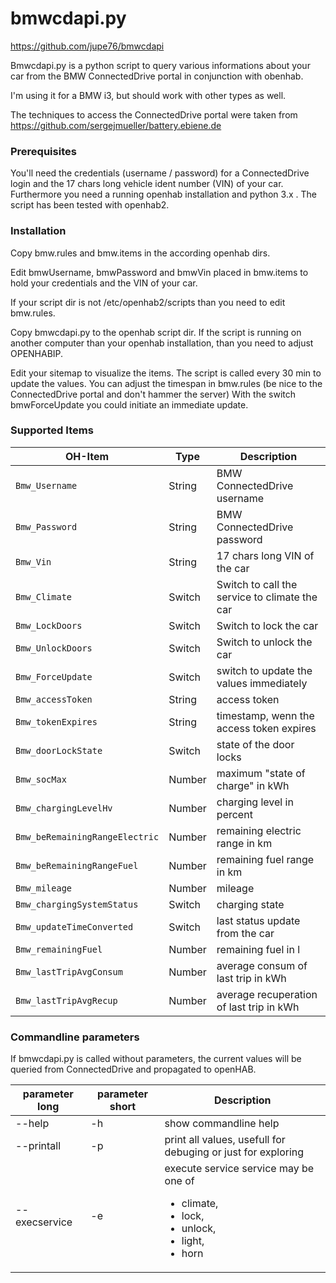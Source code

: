 # bmwcdapi.py 
https://github.com/jupe76/bmwcdapi

Bmwcdapi.py is a python script to query various informations about your car from the BMW ConnectedDrive portal in conjunction with obenhab.

I'm using it for a BMW i3, but should work with other types as well.

The techniques to access the ConnectedDrive portal were taken from https://github.com/sergejmueller/battery.ebiene.de

### Prerequisites
You'll need the credentials (username / password) for a ConnectedDrive login and the 17 chars long vehicle ident number (VIN) of your car.
Furthermore you need a running openhab installation and python 3.x . The script has been tested with openhab2.

### Installation
Copy bmw.rules and bmw.items in the according openhab dirs.

Edit bmwUsername, bmwPassword and bmwVin placed in bmw.items to hold your credentials and the VIN of your car.

If your script dir is not /etc/openhab2/scripts than you need to edit bmw.rules.

Copy bmwcdapi.py to the openhab script dir. If the script is running on another computer than your openhab installation, than you need to adjust OPENHABIP.

Edit your sitemap to visualize the items.
The script is called every 30 min to update the values. You can adjust the timespan in bmw.rules (be nice to the ConnectedDrive portal and don't hammer the server)
With the switch bmwForceUpdate you could initiate an immediate update.

### Supported Items

| OH-Item                       | Type   | Description                        |
| ----------------------------- | ------ |------------------------------------|
|`Bmw_Username`                 | String | BMW ConnectedDrive username        |
|`Bmw_Password`                 | String | BMW ConnectedDrive password        |
|`Bmw_Vin`                      | String | 17 chars long VIN of the car       |
|`Bmw_Climate`                  | Switch | Switch to call the service to climate the car |
|`Bmw_LockDoors`                | Switch | Switch to lock the car             |
|`Bmw_UnlockDoors`              | Switch | Switch to unlock the car           |
|`Bmw_ForceUpdate`              | Switch | switch to update the values immediately|
|`Bmw_accessToken`              | String | access token                       |
|`Bmw_tokenExpires`             | String | timestamp, wenn the access token expires|
|`Bmw_doorLockState`            | Switch | state of the door locks            |
|`Bmw_socMax`                   | Number | maximum "state of charge" in kWh   |
|`Bmw_chargingLevelHv`          | Number | charging level in percent          |
|`Bmw_beRemainingRangeElectric` | Number | remaining electric range in km     |
|`Bmw_beRemainingRangeFuel`     | Number | remaining fuel range in km         |
|`Bmw_mileage`                  | Number | mileage                            |
|`Bmw_chargingSystemStatus`     | Switch | charging state                     |
|`Bmw_updateTimeConverted`      | Switch | last status update from the car    |
|`Bmw_remainingFuel`            | Number | remaining fuel in l                |
|`Bmw_lastTripAvgConsum`        | Number | average consum of last trip in kWh |
|`Bmw_lastTripAvgRecup`         | Number | average recuperation of last trip in kWh| 

### Commandline parameters
If bmwcdapi.py is called without parameters, the current values will be queried from ConnectedDrive and propagated to openHAB.

| parameter long | parameter short | Description                              |
| -------------- | ----------------|------------------------------------------|
|--help          | -h              | show commandline help                    |
|--printall      | -p              | print all values, usefull for debuging or just for exploring|
|--execservice   | -e              | execute service service may be one of <ul><li>climate,</li><li>lock,</li><li>unlock,</li><li>light,</li><li>horn|</li></ul>|
